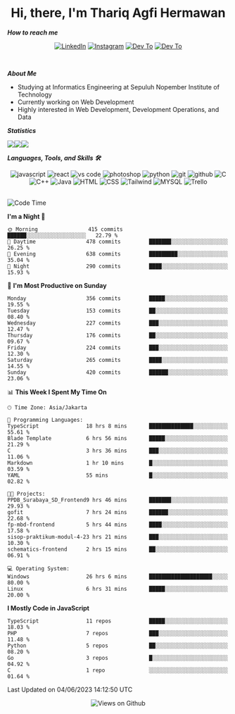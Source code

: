 <div align="center">
  <h1>Hi, there, I'm Thariq Agfi Hermawan</h1>
</div>


***How to reach me***
<p align='center'>
   <a href="https://www.linkedin.com/in/thariqagfihermawan" target="_blank"><img src="https://img.shields.io/badge/LinkedIn-0077B5?style=for-the-badge&logo=linkedin&logoColor=white" alt="LinkedIn"></a>
   <a href="https://www.instagram.com/thoriqagfi" target="_blank"><img src="https://img.shields.io/badge/Instagram-E4405F?style=for-the-badge&logo=instagram&logoColor=white" alt="Instagram"></a>
   <a href="https://medium.com/@thoriq.aghfi60" target="_blank"><img src="https://img.shields.io/badge/Medium-12100E?style=for-the-badge&logo=medium&logoColor=white" alt="Dev To"></a>
   <a href="https://linktr.ee/thoriqagfi" target="_blank"><img src="https://img.shields.io/badge/linktree-1de9b6?style=for-the-badge&logo=linktree&logoColor=white" alt="Dev To"></a>
</p>

<br>

***About Me***
- Studying at Informatics Engineering at Sepuluh Nopember Institute of Technology
- Currently working on Web Development
- Highly interested in Web Development, Development Operations, and Data

***Statistics***

<!-- [![GitHub Streak](http://github-readme-streak-stats.herokuapp.com?user=thoriqagfi&theme=dark)](https://git.io/streak-stats) -->

<div align="center">
  <div style="display: flex;">
    <img src="http://github-readme-streak-stats.herokuapp.com?user=thoriqagfi&theme=chartreuse-dark"/>
    <img src="https://github-readme-stats.vercel.app/api/top-langs/?username=thoriqagfi&layout=compact&&theme=chartreuse-dark&langs_count=8)](https://github.com/thoriqagfi"/>
    <img src="https://github-readme-stats.vercel.app/api?username=thoriqagfi&show_icons=true&theme=chartreuse-dark"/>
  </div>
</div>

<!-- [![Top Langs](https://github-readme-stats.vercel.app/api/top-langs/?username=thoriqagfi&layout=compact&&theme=chartreuse-dark&langs_count=8)](https://github.com/thoriqagfi)
< ![Agfi's GitHub stats](https://github-readme-stats.vercel.app/api?username=thoriqagfi&show_icons=true&theme=chartreuse-dark) -->

***Languages, Tools, and Skills 🛠***

  <div align="center">
    <img src="https://img.shields.io/badge/JavaScript-F7DF1E?style=for-the-badge&logo=javascript&logoColor=black" alt="javascript" />
    <img src="https://img.shields.io/badge/React-61DAFB?style=for-the-badge&logo=react&logoColor=black" alt="react" />
    <img src="https://img.shields.io/badge/vs%20code-007ACC?style=for-the-badge&logo=visual%20studio%20code&logoColor=white" alt="vs code" />
    <img src="https://img.shields.io/badge/adobe%20photoshop-31A8FF?style=for-the-badge&logo=adobe%20photoshop&logoColor=white" alt="photoshop" />
    <img src="https://img.shields.io/badge/python-3776AB?style=for-the-badge&logo=python&logoColor=white" alt="python" />
    <img src="https://img.shields.io/badge/Git-F05032?style=for-the-badge&logo=git&logoColor=white" alt="git" />
    <img src="https://img.shields.io/badge/GitHub-100000?style=for-the-badge&logo=github&logoColor=white" alt="github" />
    <img src="https://img.shields.io/badge/c-%2300599C.svg?style=for-the-badge&logo=c&logoColor=white" alt="C" />
    <img src="https://img.shields.io/badge/c++-%2300599C.svg?style=for-the-badge&logo=c%2B%2B&logoColor=white" alt="C++" />
    <img src="https://img.shields.io/badge/Java-ED8B00?style=for-the-badge&logo=java&logoColor=white" alt="Java"/>
    <img src="https://img.shields.io/badge/HTML5-E34F26?style=for-the-badge&logo=html5&logoColor=white" alt="HTML" />
    <img src="https://img.shields.io/badge/CSS-239120?&style=for-the-badge&logo=css3&logoColor=white" alt ="CSS" />
    <img src="https://img.shields.io/badge/tailwindcss-%2338B2AC.svg?style=for-the-badge&logo=tailwind-css&logoColor=white" alt="Tailwind" />
    <img src="https://img.shields.io/badge/MySQL-00000F?style=for-the-badge&logo=mysql&logoColor=white" alt="MYSQL" />
    <img src="https://img.shields.io/badge/Trello-%23026AA7.svg?style=for-the-badge&logo=Trello&logoColor=white" alt="Trello" />
  </div><br>

<!--START_SECTION:waka-->
![Code Time](http://img.shields.io/badge/Code%20Time-448%20hrs%2030%20mins-blue)

**I'm a Night 🦉** 

```text
🌞 Morning                415 commits         ██████░░░░░░░░░░░░░░░░░░░   22.79 % 
🌆 Daytime                478 commits         ███████░░░░░░░░░░░░░░░░░░   26.25 % 
🌃 Evening                638 commits         █████████░░░░░░░░░░░░░░░░   35.04 % 
🌙 Night                  290 commits         ████░░░░░░░░░░░░░░░░░░░░░   15.93 % 
```
📅 **I'm Most Productive on Sunday** 

```text
Monday                   356 commits         █████░░░░░░░░░░░░░░░░░░░░   19.55 % 
Tuesday                  153 commits         ██░░░░░░░░░░░░░░░░░░░░░░░   08.40 % 
Wednesday                227 commits         ███░░░░░░░░░░░░░░░░░░░░░░   12.47 % 
Thursday                 176 commits         ██░░░░░░░░░░░░░░░░░░░░░░░   09.67 % 
Friday                   224 commits         ███░░░░░░░░░░░░░░░░░░░░░░   12.30 % 
Saturday                 265 commits         ████░░░░░░░░░░░░░░░░░░░░░   14.55 % 
Sunday                   420 commits         ██████░░░░░░░░░░░░░░░░░░░   23.06 % 
```


📊 **This Week I Spent My Time On** 

```text
🕑︎ Time Zone: Asia/Jakarta

💬 Programming Languages: 
TypeScript               18 hrs 8 mins       ██████████████░░░░░░░░░░░   55.61 % 
Blade Template           6 hrs 56 mins       █████░░░░░░░░░░░░░░░░░░░░   21.29 % 
C                        3 hrs 36 mins       ███░░░░░░░░░░░░░░░░░░░░░░   11.06 % 
Markdown                 1 hr 10 mins        █░░░░░░░░░░░░░░░░░░░░░░░░   03.59 % 
YAML                     55 mins             █░░░░░░░░░░░░░░░░░░░░░░░░   02.82 % 

🐱‍💻 Projects: 
PPDB_Surabaya_SD_Frontend9 hrs 46 mins       ███████░░░░░░░░░░░░░░░░░░   29.93 % 
gofit                    7 hrs 24 mins       ██████░░░░░░░░░░░░░░░░░░░   22.68 % 
fp-mbd-frontend          5 hrs 44 mins       ████░░░░░░░░░░░░░░░░░░░░░   17.58 % 
sisop-praktikum-modul-4-23 hrs 21 mins       ███░░░░░░░░░░░░░░░░░░░░░░   10.30 % 
schematics-frontend      2 hrs 15 mins       ██░░░░░░░░░░░░░░░░░░░░░░░   06.91 % 

💻 Operating System: 
Windows                  26 hrs 6 mins       ████████████████████░░░░░   80.00 % 
Linux                    6 hrs 31 mins       █████░░░░░░░░░░░░░░░░░░░░   20.00 % 
```

**I Mostly Code in JavaScript** 

```text
TypeScript               11 repos            █████░░░░░░░░░░░░░░░░░░░░   18.03 % 
PHP                      7 repos             ███░░░░░░░░░░░░░░░░░░░░░░   11.48 % 
Python                   5 repos             ██░░░░░░░░░░░░░░░░░░░░░░░   08.20 % 
Go                       3 repos             █░░░░░░░░░░░░░░░░░░░░░░░░   04.92 % 
C                        1 repo              ░░░░░░░░░░░░░░░░░░░░░░░░░   01.64 % 
```




 Last Updated on 04/06/2023 14:12:50 UTC
<!--END_SECTION:waka-->

<div align="center">
<img src="https://komarev.com/ghpvc/?username=thoriqagfi&color=blue" alt="Views on Github" />
</div>
